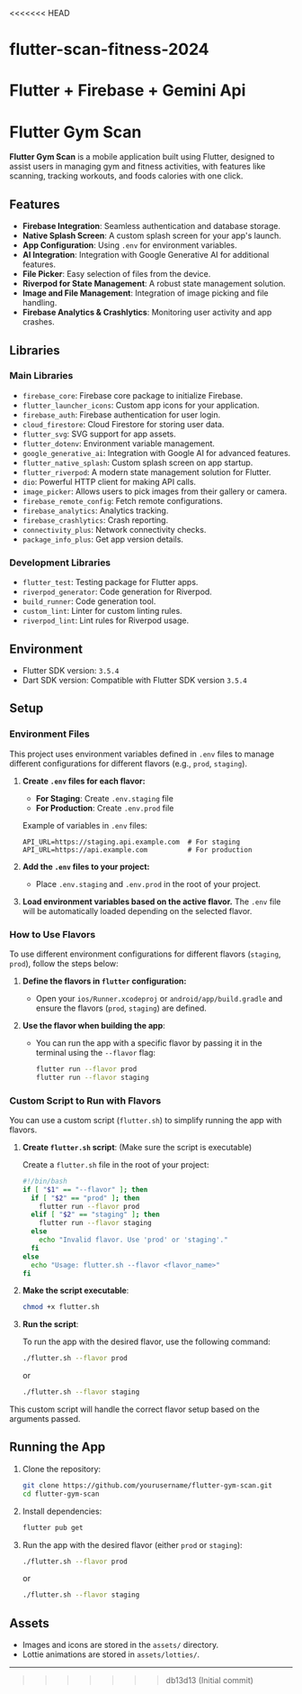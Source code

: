 <<<<<<< HEAD
# flutter-scan-fitness-2024
Flutter + Firebase + Gemini Api
=======

# Flutter Gym Scan

**Flutter Gym Scan** is a mobile application built using Flutter, designed to assist users in managing gym and fitness activities, with features like scanning, tracking workouts, and foods calories with one click.

## Features

- **Firebase Integration**: Seamless authentication and database storage.
- **Native Splash Screen**: A custom splash screen for your app's launch.
- **App Configuration**: Using `.env` for environment variables.
- **AI Integration**: Integration with Google Generative AI for additional features.
- **File Picker**: Easy selection of files from the device.
- **Riverpod for State Management**: A robust state management solution.
- **Image and File Management**: Integration of image picking and file handling.
- **Firebase Analytics & Crashlytics**: Monitoring user activity and app crashes.

## Libraries

### Main Libraries

- `firebase_core`: Firebase core package to initialize Firebase.
- `flutter_launcher_icons`: Custom app icons for your application.
- `firebase_auth`: Firebase authentication for user login.
- `cloud_firestore`: Cloud Firestore for storing user data.
- `flutter_svg`: SVG support for app assets.
- `flutter_dotenv`: Environment variable management.
- `google_generative_ai`: Integration with Google AI for advanced features.
- `flutter_native_splash`: Custom splash screen on app startup.
- `flutter_riverpod`: A modern state management solution for Flutter.
- `dio`: Powerful HTTP client for making API calls.
- `image_picker`: Allows users to pick images from their gallery or camera.
- `firebase_remote_config`: Fetch remote configurations.
- `firebase_analytics`: Analytics tracking.
- `firebase_crashlytics`: Crash reporting.
- `connectivity_plus`: Network connectivity checks.
- `package_info_plus`: Get app version details.

### Development Libraries

- `flutter_test`: Testing package for Flutter apps.
- `riverpod_generator`: Code generation for Riverpod.
- `build_runner`: Code generation tool.
- `custom_lint`: Linter for custom linting rules.
- `riverpod_lint`: Lint rules for Riverpod usage.

## Environment

- Flutter SDK version: `3.5.4`
- Dart SDK version: Compatible with Flutter SDK version `3.5.4`

## Setup

### Environment Files

This project uses environment variables defined in `.env` files to manage different configurations for different flavors (e.g., `prod`, `staging`). 

1. **Create `.env` files for each flavor:**

   - **For Staging**: Create `.env.staging` file
   - **For Production**: Create `.env.prod` file

   Example of variables in `.env` files:
   ```env
   API_URL=https://staging.api.example.com  # For staging
   API_URL=https://api.example.com          # For production
   ```

2. **Add the `.env` files to your project:**
   - Place `.env.staging` and `.env.prod` in the root of your project.

3. **Load environment variables based on the active flavor.** 
   The `.env` file will be automatically loaded depending on the selected flavor.

### How to Use Flavors

To use different environment configurations for different flavors (`staging`, `prod`), follow the steps below:

1. **Define the flavors in `flutter` configuration:**
   - Open your `ios/Runner.xcodeproj` or `android/app/build.gradle` and ensure the flavors (`prod`, `staging`) are defined.

2. **Use the flavor when building the app**:

   - You can run the app with a specific flavor by passing it in the terminal using the `--flavor` flag:
   
     ```bash
     flutter run --flavor prod
     flutter run --flavor staging
     ```

### Custom Script to Run with Flavors

You can use a custom script (`flutter.sh`) to simplify running the app with flavors.

1. **Create `flutter.sh` script**: (Make sure the script is executable)
   
   Create a `flutter.sh` file in the root of your project:
   ```bash
   #!/bin/bash
   if [ "$1" == "--flavor" ]; then
     if [ "$2" == "prod" ]; then
       flutter run --flavor prod
     elif [ "$2" == "staging" ]; then
       flutter run --flavor staging
     else
       echo "Invalid flavor. Use 'prod' or 'staging'."
     fi
   else
     echo "Usage: flutter.sh --flavor <flavor_name>"
   fi
   ```

2. **Make the script executable**:

   ```bash
   chmod +x flutter.sh
   ```

3. **Run the script**:
   
   To run the app with the desired flavor, use the following command:

   ```bash
   ./flutter.sh --flavor prod
   ```

   or

   ```bash
   ./flutter.sh --flavor staging
   ```

This custom script will handle the correct flavor setup based on the arguments passed.

## Running the App

1. Clone the repository:

   ```bash
   git clone https://github.com/yourusername/flutter-gym-scan.git
   cd flutter-gym-scan
   ```

2. Install dependencies:

   ```bash
   flutter pub get
   ```

3. Run the app with the desired flavor (either `prod` or `staging`):

   ```bash
   ./flutter.sh --flavor prod
   ```

   or

   ```bash
   ./flutter.sh --flavor staging
   ```

## Assets

- Images and icons are stored in the `assets/` directory.
- Lottie animations are stored in `assets/lotties/`.



---

>>>>>>> db13d13 (Initial commit)
